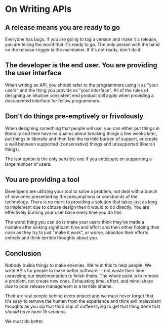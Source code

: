 # On Writing APIs

## A release means you are ready to go

Everyone has bugs. If you are going to tag a version and make it a release,
you are telling the world that it's ready to go. The only person with the hand
on the release-trigger is the maintainer. If it's not ready, don't do it.

## The developer is the end user. You are providing the user interface

When writing an API, you should refer to the programmers using it as "your
users" and the thing you provide as "your interface". All of the rules of
designing an intuitive consistent end product still apply when providing a
documented interface for fellow programmers.

## Don't do things pre-emptively or frivolously

When designing something that people will use, you can either put things in
liberally and then have no qualms about breaking things a few weeks later, put
things in liberally and then feel the terrible burden of support, or create a
wall between supported (conservative) things and unsupported (liberal) things.

The last option is the only sensible one if you anticipate on supporting a
large number of users.

## You are providing a tool

Developers are utilizing your tool to solve a problem, not deal with a bunch
of new ones presented by the presumptions or constraints of the technology.
There is no merit to providing a solution that takes just as long to implement
due to obtuse design then it would to do directly. You are effectively burning
your user base every time you do this.

The worst thing you can do is make your users think they've made a mistake
after sinking significant time and effort and then either holding their nose
as they try to just "make it work", or worse, abandon their efforts entirely
and think terrible thoughts about you.

## Conclusion

Nobody builds things to make enemies. We're in this to help people. We write
APIs for people to make better software -- not waste their time unraveling our
implementation to finish theirs. The whole point is to remove a problem, not
create new ones. Exhausting time, effort, and mind-share due to poor release
management is a terrible shame.

Their are real people behind every project and we must never forget that. It's
easy to remove the human from the experience and think evil malevolent
thoughts as you sip that third cup of coffee trying to get that thing done
that _should have been 15 seconds_.

We must do better.
